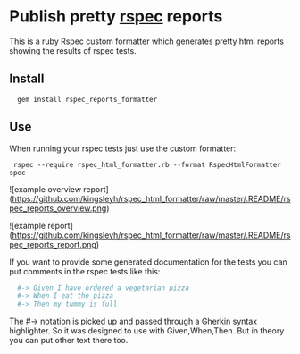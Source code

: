 # Publish pretty [rspec](http://rspec.info/) reports

This is a ruby Rspec custom formatter which generates pretty html reports showing the results of rspec tests.

## Install

```
  gem install rspec_reports_formatter
```

## Use
When running your rspec tests just use the custom formatter:

```
 rspec --require rspec_html_formatter.rb --format RspecHtmlFormatter spec
```


![example overview report]
(https://github.com/kingsleyh/rspec_html_formatter/raw/master/.README/rspec_reports_overview.png)

![example report]
(https://github.com/kingsleyh/rspec_html_formatter/raw/master/.README/rspec_reports_report.png)

If you want to provide some generated documentation for the tests you can put comments in the rspec tests like this:

```ruby
  #-> Given I have ordered a vegetarian pizza
  #-> When I eat the pizza
  #-> Then my tummy is full

```

The #-> notation is picked up and passed through a Gherkin syntax highlighter. So it was designed to use with Given,When,Then. But in theory you can put other text there too.
